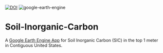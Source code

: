 [![DOI](https://zenodo.org/badge/853912781.svg)](https://zenodo.org/doi/10.5281/zenodo.13730975) ![google-earth-engine](https://img.shields.io/badge/Google%20Earth%20Engine-4285F4.svg?style=for-the-badge&logo=Google-Earth-Engine&logoColor=white)
# Soil-Inorganic-Carbon
A [Google Earth Engine App](https://ee-zahraghahremani.projects.earthengine.app/view/soil-inorganic-carbon) for Soil Inorganic Carbon (SIC) in the top 1 meter in Contiguous United States.